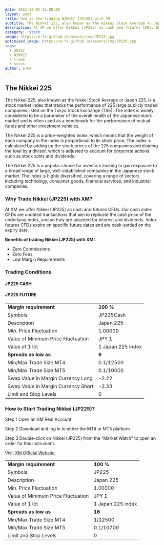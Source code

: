 ```yaml
---
date: 2022-12-01 12:00:00
layout: post
title: How is the trading NIKKEI (JP225) with XM.
subtitle: The Nikkei 225, also known as the Nikkei Stock Average or Japan 225
description: At XM we offer Nikkei (JP225) as cash and futures CFDs. Our cash index CFDs are undated transactions that aim to replicate the cash price of the underlying index
category: 'stock'
image: https://e-fx.github.io/assets/img/JP225.jpg
optimized_image: https://e-fx.github.io/assets/img/JP225.jpg
tags:
  - JP225
  - NIKKEI
  - trade
  - stock
author: e-FX
---
```


## The Nikkei 225

The Nikkei 225, also known as the Nikkei Stock Average or Japan 225, is a stock market index that tracks the performance of 225 large publicly traded companies listed on the Tokyo Stock Exchange (TSE). The index is widely considered to be a barometer of the overall health of the Japanese stock market and is often used as a benchmark for the performance of mutual funds and other investment vehicles.

The Nikkei 225 is a price-weighted index, which means that the weight of each company in the index is proportional to its stock price. The index is calculated by adding up the stock prices of the 225 companies and dividing the total by a divisor, which is adjusted to account for corporate actions such as stock splits and dividends.

The Nikkei 225 is a popular choice for investors looking to gain exposure to a broad range of large, well-established companies in the Japanese stock market. The index is highly diversified, covering a range of sectors including technology, consumer goods, financial services, and industrial companies.



### Why Trade Nikkei (JP225) with XM?
At XM we offer Nikkei (JP225) as cash and futures CFDs. Our cash index CFDs are undated transactions that aim to replicate the cash price of the underlying index, and so they are adjusted for interest and dividends. Index futures CFDs expire on specific future dates and are cash-settled on the expiry date.

<b>Benefits of trading Nikkei (JP225) with XM:</b>

- Zero Commissions
- Zero Fees
- Low Margin Requirements


### Trading Conditions

#### JP225 CASH

<table>
	<tr>
		<td><b>Margin requirement</b></td><td><b>100 %</b></td>
	</tr>
	<tr>
		<td>Symbols</td><td>JP225Cash</td>
	</tr>
<tr>
		<td>Description</td><td>Japan 225</td>
	</tr>
<tr>
		<td>Min. Price Fluctuation</td><td>1.00000</td>
	</tr>
<tr>
		<td>Value of Minimum Price Fluctuation</td><td>JPY 1</td>
	</tr>
<tr>
		<td>Value of 1 lot</td><td>1 Japan 225 index</td>
	</tr>
<td><b>Spreads as low as</b></td><td><b>6</b></td>
<tr>
		<td>Min/Max Trade Size MT4</td><td>0.1/12500</td>
	</tr>
<tr>
		<td>Min/Max Trade Size MT5</td><td>0.1/10000</td>
	</tr>
<tr>
		<td>Swap Value in Margin Currency Long</td><td>-2.22</td>
	</tr>
<tr>
		<td>Swap Value in Margin Currency Short</td><td>-2.33</td>
	</tr>
<tr>
		<td>Limit and Stop Levels</td><td>0</td>
	</tr>


#### JP225 FUTURE
<table>
	<tr>
		<td><b>Margin requirement</b></td><td><b>100 %</b></td>
	</tr>
<tr>
		<td>Symbols</td><td>JP225</td>
	</tr>
<tr>
		<td>Description</td><td>Japan 225</td>
	</tr>
<tr>
		<td>Min. Price Fluctuation</td><td>1.00000</td>
	</tr>
<tr>
		<td>Value of Minimum Price Fluctuation</td><td>JPY 1</td>
	</tr>
<tr>
		<td>Value of 1 lot</td><td>1 Japan 225 index</td>
	</tr>
	<tr>
<td><b>Spreads as low as</b></td><td><b>16</b></td></td>
	</tr>
<tr>
		<td>Min/Max Trade Size MT4</td><td>1/12500</td>
	</tr>
<tr>
		<td>Min/Max Trade Size MT5</td><td>0.1/10700</td>
	</tr>
<tr>
		<td>Limit and Stop Levels</td><td>0</td>
	</tr>

### How to Start Trading Nikkei (JP225)?

Step 1
Open an XM Real Account

Step 2
Download and log in to either the MT4 or MT5 platform

Step 3
Double-click on Nikkei (JP225) from the “Market Watch” to open an order for this instrument.

Visit [XM Official Website](https://clicks.pipaffiliates.com/c?c=550036&l=en&p=0).




